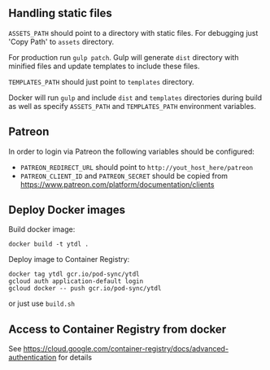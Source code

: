 ## Handling static files

`ASSETS_PATH` should point to a directory with static files.
For debugging just 'Copy Path' to `assets` directory.

For production run `gulp patch`.
Gulp will generate `dist` directory with minified files and update templates to include these files.

`TEMPLATES_PATH` should just point to `templates` directory.

Docker will run `gulp` and include `dist` and `templates` directories during build as well as specify `ASSETS_PATH` and `TEMPLATES_PATH` environment variables.

## Patreon

In order to login via Patreon the following variables should be configured:
- `PATREON_REDIRECT_URL` should point to `http://yout_host_here/patreon`
- `PATREON_CLIENT_ID` and `PATREON_SECRET` should be copied from https://www.patreon.com/platform/documentation/clients

## Deploy Docker images

Build docker image:
```
docker build -t ytdl .
```

Deploy image to Container Registry:
```
docker tag ytdl gcr.io/pod-sync/ytdl
gcloud auth application-default login
gcloud docker -- push gcr.io/pod-sync/ytdl
```

or just use `build.sh`

## Access to Container Registry from docker

See https://cloud.google.com/container-registry/docs/advanced-authentication for details